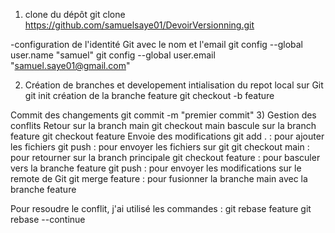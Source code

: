 1. clone du dépôt
   git clone https://github.com/samuelsaye01/DevoirVersionning.git

-configuration de l'identité Git avec le nom et l'email
git config --global user.name "samuel"
git config --global user.email "samuel.saye01@gmail.com"

2. Création de branches et developement
   intialisation du repot local sur Git
   git init
   création de la branche feature
   git checkout -b feature

Commit des changements
git commit -m "premier commit" 3) Gestion des conflits
Retour sur la branch main
git checkout main
bascule sur la branch feature
git checkout feature
Envoie des modifications
git add . : pour ajouter les fichiers
git push : pour envoyer les fichiers sur git
git checkout main : pour retourner sur la branch principale
git checkout feature : pour basculer vers la branche feature
git push : pour envoyer les modifications sur le remote de Git
git merge feature : pour fusionner la branche main avec la branche feature

Pour resoudre le conflit, j'ai utilisé les commandes :
git rebase feature
git rebase --continue
